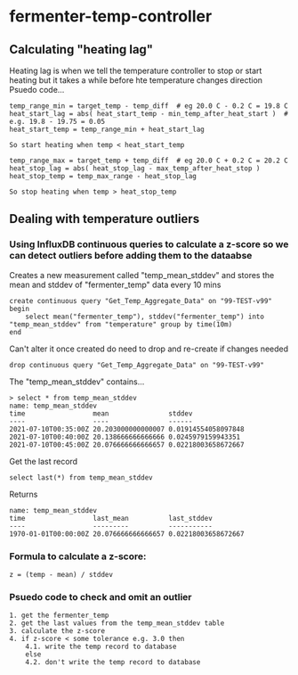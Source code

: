 # fermenter-temp-controller

## Calculating "heating lag"
Heating lag is when we tell the temperature controller to stop or start heating but it takes a while before hte temperature changes direction
Psuedo code...
````
temp_range_min = target_temp - temp_diff  # eg 20.0 C - 0.2 C = 19.8 C
heat_start_lag = abs( heat_start_temp - min_temp_after_heat_start )  # e.g. 19.8 - 19.75 = 0.05
heat_start_temp = temp_range_min + heat_start_lag

So start heating when temp < heat_start_temp

temp_range_max = target_temp + temp_diff  # eg 20.0 C + 0.2 C = 20.2 C
heat_stop_lag = abs( heat_stop_lag - max_temp_after_heat_stop )
heat_stop_temp = temp_max_range - heat_stop_lag

So stop heating when temp > heat_stop_temp 
````



## Dealing with temperature outliers
### Using InfluxDB continuous queries to calculate a z-score so we can detect outliers before adding them to the dataabse

Creates a new measurement called "temp_mean_stddev" and stores the mean and stddev of "fermenter_temp" data every 10 mins
````buildoutcfg
create continuous query "Get_Temp_Aggregate_Data" on "99-TEST-v99"
begin
    select mean("fermenter_temp"), stddev("fermenter_temp") into "temp_mean_stddev" from "temperature" group by time(10m)
end
````

Can't alter it once created do need to drop and re-create if changes needed
````buildoutcfg
drop continuous query "Get_Temp_Aggregate_Data" on "99-TEST-v99"
````
The "temp_mean_stddev" contains...
````buildoutcfg
> select * from temp_mean_stddev
name: temp_mean_stddev
time                 mean               stddev
----                 ----               ------
2021-07-10T00:35:00Z 20.203000000000007 0.01914554058097848
2021-07-10T00:40:00Z 20.138666666666666 0.0245979159943351
2021-07-10T00:45:00Z 20.076666666666657 0.02218003658672667
````

Get the last record
````buildoutcfg
select last(*) from temp_mean_stddev
````
Returns
````buildoutcfg
name: temp_mean_stddev
time                 last_mean          last_stddev
----                 ---------          -----------
1970-01-01T00:00:00Z 20.076666666666657 0.02218003658672667
````

### Formula to calculate a z-score:
````buildoutcfg
z = (temp - mean) / stddev
```` 

### Psuedo code to check and omit an outlier
````buildoutcfg
1. get the fermenter_temp
2. get the last values from the temp_mean_stddev table
3. calculate the z-score
4. if z-score < some tolerance e.g. 3.0 then
    4.1. write the temp record to database
    else
    4.2. don't write the temp record to database
````


